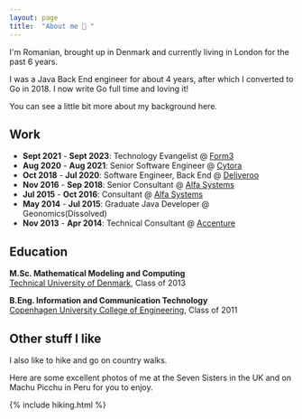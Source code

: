 ```yaml
---
layout: page
title:  "About me 👋 "
---
```


I'm Romanian, brought up in Denmark and currently living in London for the past 6 years.

I was a Java Back End engineer for about 4 years, after which I converted to Go in 2018.
I now write Go full time and loving it!

You can see a little bit more about my background here.

## Work

- **Sept 2021** - **Sept 2023**: Technology Evangelist @ <a href= "https://form3.tech/" target="_blank">Form3</a>
- **Aug 2020** - **Aug 2021**: Senior Software Engineer @ <a href= "https://cytora.com/" target="_blank">Cytora</a>
- **Oct 2018** - **Jul 2020**: Software Engineer, Back End @ <a href= "https://deliveroo.com/" target="_blank">Deliveroo</a>
- **Nov 2016** - **Sep 2018**: Senior Consultant @ <a href= "https://alfasystems.com/" target="_blank">Alfa Systems</a>
- **Jul 2015** - **Oct 2016**: Consultant @ <a href= "https://alfasystems.com/" target="_blank">Alfa Systems</a>
- **May 2014** - **Jul 2015**: Graduate Java Developer @ Geonomics(Dissolved)
- **Nov 2013** - **Apr 2014**: Technical Consultant @ <a href= "https://accenture.com/" target="_blank">Accenture</a>

## Education

**M.Sc. Mathematical Modeling and Computing** <br />
<a href= "https://www.dtu.dk/english" target="_blank">Technical University of Denmark</a>, Class of 2013


**B.Eng. Information and Communication Technology** <br />
<a href= "https://www.diplom.dtu.dk/english" target="_blank">Copenhagen University College of Engineering</a>, Class of 2011

## Other stuff I like

I also like to hike and go on country walks. 

Here are some excellent photos of me at the Seven Sisters in the UK and on Machu Picchu in Peru for you to enjoy.

<div> {% include hiking.html %}</div>
